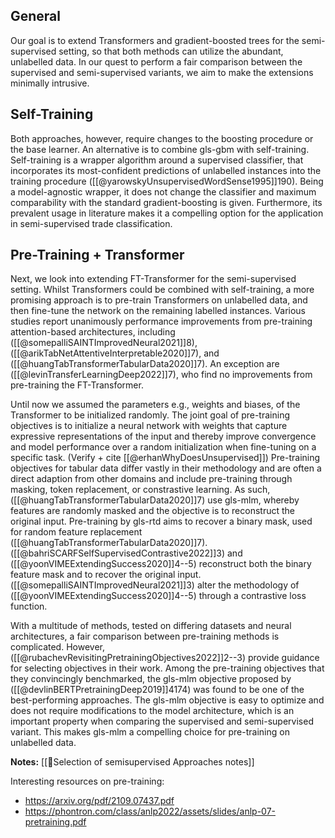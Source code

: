 ## General
Our goal is to extend Transformers and gradient-boosted trees for the semi-supervised setting, so that both methods can utilize the abundant, unlabelled data.
In our quest to perform a fair comparison between the supervised and semi-supervised variants, we aim to make the extensions minimally intrusive.

## Self-Training
Both approaches, however, require changes to the boosting procedure or the base learner. An alternative is to combine gls-gbm with self-training. Self-training is a wrapper algorithm around a supervised classifier, that incorporates its most-confident predictions of unlabelled instances into the training procedure ([[@yarowskyUnsupervisedWordSense1995]]190). Being a model-agnostic wrapper, it does not change the classifier and maximum comparability with the standard gradient-boosting is given. Furthermore, its prevalent usage in literature makes it a compelling option for the application in semi-supervised trade classification.

## Pre-Training + Transformer
Next, we look into extending FT-Transformer for the semi-supervised setting. Whilst Transformers could be combined with self-training, a more promising approach is to pre-train Transformers on unlabelled data, and then fine-tune the network on the remaining labelled instances. Various studies report unanimously performance improvements from pre-training attention-based architectures, including ([[@somepalliSAINTImprovedNeural2021]]8), ([[@arikTabNetAttentiveInterpretable2020]]7), and ([[@huangTabTransformerTabularData2020]]7). An exception are ([[@levinTransferLearningDeep2022]]7), who find no improvements from pre-training the FT-Transformer.

Until now we assumed the parameters e.g., weights and biases, of the Transformer to be initialized randomly. The joint goal of pre-training objectives is to initialize a neural network with weights that capture expressive representations of the input and thereby improve convergence and model performance over a random initialization when fine-tuning on a specific task. (Verify + cite [[@erhanWhyDoesUnsupervised]]) Pre-training objectives for tabular data differ vastly in their methodology and are often a direct adaption from other domains and include pre-training through masking, token replacement, or constrastive learning. As such, ([[@huangTabTransformerTabularData2020]]7) use gls-mlm, whereby features are randomly masked and the objective is to reconstruct the original input. Pre-training by gls-rtd aims to recover a binary mask, used for random feature replacement ([[@huangTabTransformerTabularData2020]]7). ([[@bahriSCARFSelfSupervisedContrastive2022]]3) and ([[@yoonVIMEExtendingSuccess2020]]4--5) reconstruct both the binary feature mask and to recover the original input. ([[@somepalliSAINTImprovedNeural2021]]3) alter the methodology of ([[@yoonVIMEExtendingSuccess2020]]4--5) through a contrastive loss function.  

With a multitude of methods, tested on differing datasets and neural architectures, a fair comparison between pre-training methods is complicated.  However, ([[@rubachevRevisitingPretrainingObjectives2022]]2--3) provide guidance for selecting objectives in their work. Among the pre-training objectives that they convincingly benchmarked, the gls-mlm objective proposed by ([[@devlinBERTPretrainingDeep2019]]4174) was found to be one of the best-performing approaches. The gls-mlm objective is easy to optimize and does not require modifications to the model architecture, which is an important property when comparing the supervised and semi-supervised variant. This makes gls-mlm a compelling choice for pre-training on unlabelled data.

**Notes:**
[[🍪Selection of semisupervised Approaches notes]]

Interesting resources on pre-training:
- https://arxiv.org/pdf/2109.07437.pdf
- https://phontron.com/class/anlp2022/assets/slides/anlp-07-pretraining.pdf